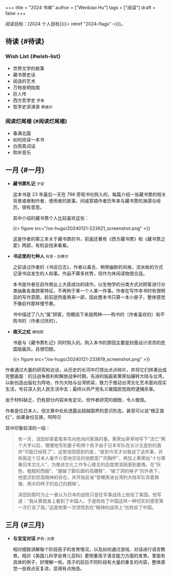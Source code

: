 +++
title = "2024 书单"
author = ["Wenbiao Hu"]
tags = ["阅读"]
draft = false
+++

阅读目标：[2024 个人目标]({{< relref "2024-flags" >}})。


## 待读 {#待读}


### Wish List {#wish-list}

-   世界文学的故事
-   藏书票史话
-   阅读的艺术
-   万物发明指南
-   巨人传
-   西方哲学史 `罗素`
-   哲学史讲演录 `黑格尔`


### 阅读烂尾楼 {#阅读烂尾楼}

-   春满北国
-   如何阅读一本书
-   白雨斋词话
-   聆听音乐


## 一月 {#一月}

-   **藏书票札记** `子安`

    这本书是 23 年最后一天在 798 旁观书社购入的，每篇介绍一张藏书票的相关背景或者制作者、使用者的故事。间或穿插作者历年来与藏书票的渊源与经历，很有意思。

    其中介绍的藏书票个人比较喜欢这张：

    {{< figure src="/ox-hugo/20240121-223621_screenshot.png" >}}

    这是作者的第三本关于藏书票的书，前面还著有《西方藏书票》和《藏书票之爱》两部，有机会找来看看。

-   **书店里的七种人** `肖恩・白赛尔`

    之前读过作者的《书店日志》，作者以毒舌、稍带幽默的风格，流水帐的方式记录书店发生的人和事。作品不算多优秀，但作为休闲读物很合适。

    本书是作者在前作商业上大获成功的续作。以生物学的分类方式对顾客进行分类抽象各类顾客特征，不再拘于某一个人某一件事。作者在写作本书时有很明显的写作意图，趁前途热度再来一部，因此整本书只算一本小册子，整体感觉不像前作那样慢节奏。

    书中描述了八九“属”顾客，但概括下来就两种——购书的（作者喜欢的）和不购书的（作者讨厌的）。

-   **南天之虹** `横地刚`

    书是与《藏书票札记》同时购入的。购入本书的原因主要是封面设计浓浓的民国版画风，且很切题。

    {{< figure src="/ox-hugo/20240121-233619_screenshot.png" >}}

作者通过大量的研究和访谈，从历史的长河中打捞出点点碎片，并将它们拼凑出成完整画面：抗日战争胜利和解放战争时期，先进的版画家黄荣灿辗转大陆与台湾，以新创造出版社为阵地，作为大陆与台湾桥梁，致力于推动台湾文化艺术面向现实生活，号召深入到人民生活中去；最终以共产党名义被国民党政府逮捕杀害。

由于材料缺乏，仍有部分内容未有定论，但作者研究的细致，令人敬佩。

作者是位日本人，但文章中处处透露出超越国界的意识形态。甚至可以说“根正苗红”，如果身份互换，呵呵🙃️

其中印象较深的一段：

> 有一天，滨田却拿着笔率先向他询问家族的事。黄荣灿草草地写下“流亡”两个大字以后，慢慢地写到妻子和两个孩子由于日本军队在长沙无差别的轰炸“可能已经死了”。这使滨田感到的是，“直到今天才对我说了这件事，并和我这个日本人毫不介意地交往的他那宽广的胸怀”，再加上黄荣灿“十分尊重日本文化人”，为推进文化工作专心致志的态度使滨田感到羞愧。在“灰色、粗糙的西服”、“磨破了脚后跟的高腰鞋”、“破了洞的袜子”的外表下，他意识到崇高精神的存在，并开始反省“曾嘲笑进台湾的大陆军队背着棉被、雨伞的样子的自己的题昧”。
>
> 滨田到那时为止一直认为日本的战败只是在军事战场上败给了美国。他写道：“我从黄君身上看到了中国人。于是败给了中国这样一种切实的感受第一次打击了我。”这是他第一次领悟到在“精神的战场上”也败给了中国。


## 三月 {#三月}

-   **与宝宝对话** `萨莉·沃德`

    相对细致讲解每个阶段孩子的发育情况，以及如何通过游戏、对话进行语言教育。相对《美国儿科学会育儿百科》更侧重孩子语言能力方面的发育。里面有具体的例子，好理解一些。孩子的前后不同阶段有大量的重复的内容，整体感觉一些观点反复讲，显得有点拖沓。
